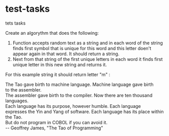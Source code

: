 # test-tasks
tets tasks

Create an algorythm that does the following:
1. Function accepts random text as a string and in each word of the string finds first symbol that is unique for this word and this letter doen't appear again in that word.
It should return a string.
2. Next from that string of the first unique letters in each word it finds first unique letter in this new string and returns it.

For this example string it should return letter "m" :

The Tao gave birth to machine language.  Machine language gave birth  
to the assembler.  
The assembler gave birth to the compiler.  Now there are ten thousand  
languages.  
Each language has its purpose, however humble.  Each language  
expresses the Yin and Yang of software.  Each language has its place within  
the Tao.  
But do not program in COBOL if you can avoid it.  
        -- Geoffrey James, "The Tao of Programming"


